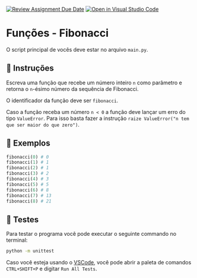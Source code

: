 [![Review Assignment Due Date](https://classroom.github.com/assets/deadline-readme-button-24ddc0f5d75046c5622901739e7c5dd533143b0c8e959d652212380cedb1ea36.svg)](https://classroom.github.com/a/PqHvR8Ro)
[![Open in Visual Studio Code](https://classroom.github.com/assets/open-in-vscode-718a45dd9cf7e7f842a935f5ebbe5719a5e09af4491e668f4dbf3b35d5cca122.svg)](https://classroom.github.com/online_ide?assignment_repo_id=10996931&assignment_repo_type=AssignmentRepo)
# Funções - Fibonacci

O script principal de vocês deve estar no arquivo `main.py`.

## 📝 Instruções

Escreva uma função que recebe um número inteiro `n` como parâmetro e retorna o `n`-ésimo número da sequência de Fibonacci.

O identificador da função deve ser `fibonacci`.

Caso a função receba um número `n < 0` a função deve lançar um erro do tipo `ValueError`.
Para isso basta fazer a instrução `raize ValueError("n tem que ser maior do que zero")`.

## 📌 Exemplos

```python
fibonacci(0) # 0
fibonacci(1) # 1
fibonacci(2) # 1
fibonacci(3) # 2
fibonacci(4) # 3
fibonacci(5) # 5
fibonacci(6) # 8
fibonacci(7) # 13
fibonacci(8) # 21
```

## 🧪 Testes

Para testar o programa você pode executar o seguinte commando no terminal:

```bash
python -m unittest
```

Caso você esteja usando o [VSCode](https://code.visualstudio.com/), você pode abrir a paleta de comandos `CTRL+SHIFT+P` e digitar `Run All Tests`.
